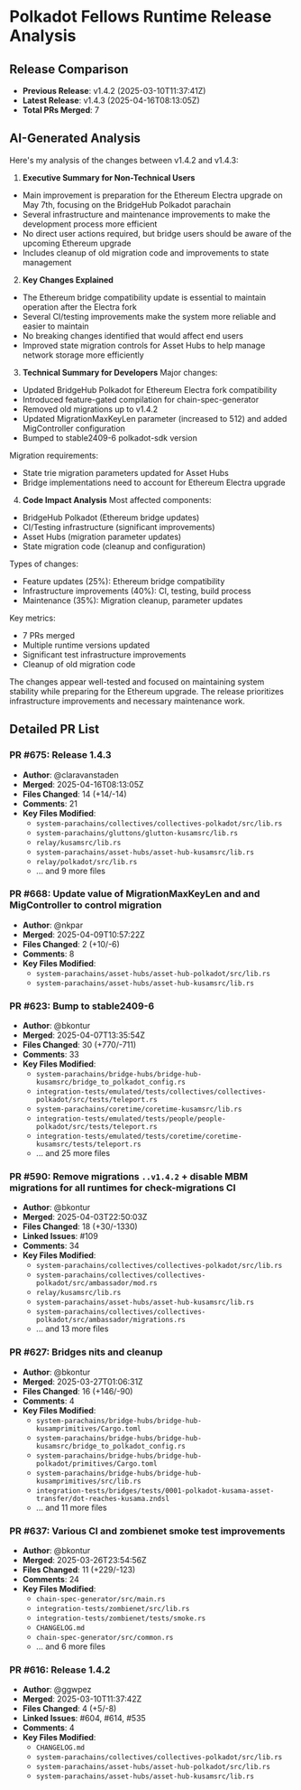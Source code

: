 # Polkadot Fellows Runtime Release Analysis

## Release Comparison
- **Previous Release**: v1.4.2 (2025-03-10T11:37:41Z)
- **Latest Release**: v1.4.3 (2025-04-16T08:13:05Z)
- **Total PRs Merged**: 7

## AI-Generated Analysis

Here's my analysis of the changes between v1.4.2 and v1.4.3:

1. **Executive Summary for Non-Technical Users**
- Main improvement is preparation for the Ethereum Electra upgrade on May 7th, focusing on the BridgeHub Polkadot parachain
- Several infrastructure and maintenance improvements to make the development process more efficient
- No direct user actions required, but bridge users should be aware of the upcoming Ethereum upgrade
- Includes cleanup of old migration code and improvements to state management

2. **Key Changes Explained**
- The Ethereum bridge compatibility update is essential to maintain operation after the Electra fork
- Several CI/testing improvements make the system more reliable and easier to maintain
- No breaking changes identified that would affect end users
- Improved state migration controls for Asset Hubs to help manage network storage more efficiently

3. **Technical Summary for Developers**
Major changes:
- Updated BridgeHub Polkadot for Ethereum Electra fork compatibility
- Introduced feature-gated compilation for chain-spec-generator
- Removed old migrations up to v1.4.2
- Updated MigrationMaxKeyLen parameter (increased to 512) and added MigController configuration
- Bumped to stable2409-6 polkadot-sdk version

Migration requirements:
- State trie migration parameters updated for Asset Hubs
- Bridge implementations need to account for Ethereum Electra upgrade

4. **Code Impact Analysis**
Most affected components:
- BridgeHub Polkadot (Ethereum bridge updates)
- CI/Testing infrastructure (significant improvements)
- Asset Hubs (migration parameter updates)
- State migration code (cleanup and configuration)

Types of changes:
- Feature updates (25%): Ethereum bridge compatibility
- Infrastructure improvements (40%): CI, testing, build process
- Maintenance (35%): Migration cleanup, parameter updates

Key metrics:
- 7 PRs merged
- Multiple runtime versions updated
- Significant test infrastructure improvements
- Cleanup of old migration code

The changes appear well-tested and focused on maintaining system stability while preparing for the Ethereum upgrade. The release prioritizes infrastructure improvements and necessary maintenance work.

## Detailed PR List

### PR #675: Release 1.4.3
- **Author**: @claravanstaden
- **Merged**: 2025-04-16T08:13:05Z
- **Files Changed**: 14 (+14/-14)
- **Comments**: 21
- **Key Files Modified**:
  - `system-parachains/collectives/collectives-polkadot/src/lib.rs`
  - `system-parachains/gluttons/glutton-kusamsrc/lib.rs`
  - `relay/kusamsrc/lib.rs`
  - `system-parachains/asset-hubs/asset-hub-kusamsrc/lib.rs`
  - `relay/polkadot/src/lib.rs`
  - ... and 9 more files

### PR #668: Update value of MigrationMaxKeyLen and and MigController to control migration
- **Author**: @nkpar
- **Merged**: 2025-04-09T10:57:22Z
- **Files Changed**: 2 (+10/-6)
- **Comments**: 8
- **Key Files Modified**:
  - `system-parachains/asset-hubs/asset-hub-polkadot/src/lib.rs`
  - `system-parachains/asset-hubs/asset-hub-kusamsrc/lib.rs`

### PR #623: Bump to stable2409-6
- **Author**: @bkontur
- **Merged**: 2025-04-07T13:35:54Z
- **Files Changed**: 30 (+770/-711)
- **Comments**: 33
- **Key Files Modified**:
  - `system-parachains/bridge-hubs/bridge-hub-kusamsrc/bridge_to_polkadot_config.rs`
  - `integration-tests/emulated/tests/collectives/collectives-polkadot/src/tests/teleport.rs`
  - `system-parachains/coretime/coretime-kusamsrc/lib.rs`
  - `integration-tests/emulated/tests/people/people-polkadot/src/tests/teleport.rs`
  - `integration-tests/emulated/tests/coretime/coretime-kusamsrc/tests/teleport.rs`
  - ... and 25 more files

### PR #590: Remove migrations `..v1.4.2` + disable MBM migrations for all runtimes for check-migrations CI
- **Author**: @bkontur
- **Merged**: 2025-04-03T22:50:03Z
- **Files Changed**: 18 (+30/-1330)
- **Linked Issues**: #109
- **Comments**: 34
- **Key Files Modified**:
  - `system-parachains/collectives/collectives-polkadot/src/lib.rs`
  - `system-parachains/collectives/collectives-polkadot/src/ambassador/mod.rs`
  - `relay/kusamsrc/lib.rs`
  - `system-parachains/asset-hubs/asset-hub-kusamsrc/lib.rs`
  - `system-parachains/collectives/collectives-polkadot/src/ambassador/migrations.rs`
  - ... and 13 more files

### PR #627: Bridges nits and cleanup
- **Author**: @bkontur
- **Merged**: 2025-03-27T01:06:31Z
- **Files Changed**: 16 (+146/-90)
- **Comments**: 4
- **Key Files Modified**:
  - `system-parachains/bridge-hubs/bridge-hub-kusamprimitives/Cargo.toml`
  - `system-parachains/bridge-hubs/bridge-hub-kusamsrc/bridge_to_polkadot_config.rs`
  - `system-parachains/bridge-hubs/bridge-hub-polkadot/primitives/Cargo.toml`
  - `system-parachains/bridge-hubs/bridge-hub-kusamprimitives/src/lib.rs`
  - `integration-tests/bridges/tests/0001-polkadot-kusama-asset-transfer/dot-reaches-kusama.zndsl`
  - ... and 11 more files

### PR #637: Various CI and zombienet smoke test improvements
- **Author**: @bkontur
- **Merged**: 2025-03-26T23:54:56Z
- **Files Changed**: 11 (+229/-123)
- **Comments**: 24
- **Key Files Modified**:
  - `chain-spec-generator/src/main.rs`
  - `integration-tests/zombienet/src/lib.rs`
  - `integration-tests/zombienet/tests/smoke.rs`
  - `CHANGELOG.md`
  - `chain-spec-generator/src/common.rs`
  - ... and 6 more files

### PR #616: Release 1.4.2
- **Author**: @ggwpez
- **Merged**: 2025-03-10T11:37:42Z
- **Files Changed**: 4 (+5/-8)
- **Linked Issues**: #604, #614, #535
- **Comments**: 4
- **Key Files Modified**:
  - `CHANGELOG.md`
  - `system-parachains/collectives/collectives-polkadot/src/lib.rs`
  - `system-parachains/asset-hubs/asset-hub-polkadot/src/lib.rs`
  - `system-parachains/asset-hubs/asset-hub-kusamsrc/lib.rs`

